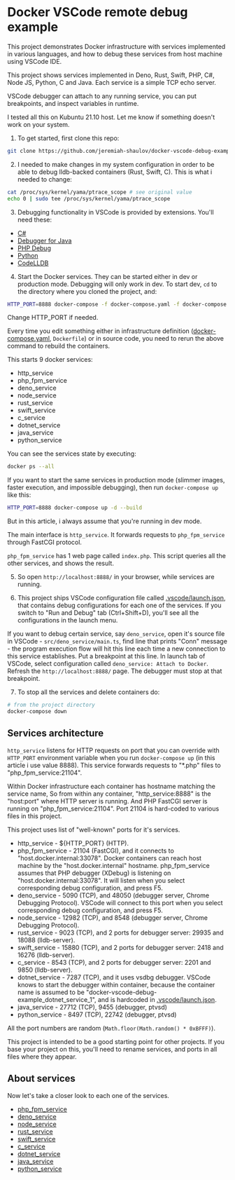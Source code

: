 # Docker VSCode remote debug example

This project demonstrates Docker infrastructure with services implemented in various languages, and how to debug these services from host machine using VSCode IDE.

This project shows services implemented in Deno, Rust, Swift, PHP, C#, Node JS, Python, C and Java. Each service is a simple TCP echo server.

VSCode debugger can attach to any running service, you can put breakpoints, and inspect variables in runtime.

I tested all this on Kubuntu 21.10 host. Let me know if something doesn't work on your system.

1. To get started, first clone this repo:

```bash
git clone https://github.com/jeremiah-shaulov/docker-vscode-debug-example.git
```

2. I needed to make changes in my system configuration in order to be able to debug lldb-backed containers (Rust, Swift, C). This is what i needed to change:

```bash
cat /proc/sys/kernel/yama/ptrace_scope # see original value
echo 0 | sudo tee /proc/sys/kernel/yama/ptrace_scope
```

3. Debugging functionality in VSCode is provided by extensions. You'll need these:

- [C#](https://marketplace.visualstudio.com/items?itemName=ms-dotnettools.csharp)
- [Debugger for Java](https://marketplace.visualstudio.com/items?itemName=vscjava.vscode-java-debug)
- [PHP Debug](https://marketplace.visualstudio.com/items?itemName=felixfbecker.php-debug)
- [Python](https://marketplace.visualstudio.com/items?itemName=ms-python.python)
- [CodeLLDB](https://marketplace.visualstudio.com/items?itemName=vadimcn.vscode-lldb)

4. Start the Docker services. They can be started either in dev or production mode.
Debugging will only work in dev. To start dev, `cd` to the directory where you cloned the project, and:

```bash
HTTP_PORT=8888 docker-compose -f docker-compose.yaml -f docker-compose.dev.yaml up -d --build
```

Change HTTP_PORT if needed.

Every time you edit something either in infrastructure definition ([docker-compose.yaml](./docker-compose.yaml), `Dockerfile`) or in source code, you need to rerun the above command to rebuild the containers.

This starts 9 docker services:
- http_service
- php_fpm_service
- deno_service
- node_service
- rust_service
- swift_service
- c_service
- dotnet_service
- java_service
- python_service

You can see the services state by executing:

```bash
docker ps --all
```

If you want to start the same services in production mode (slimmer images, faster execution, and impossible debugging), then run `docker-compose up` like this:

```bash
HTTP_PORT=8888 docker-compose up -d --build
```

But in this article, i always assume that you're running in dev mode.

The main interface is `http_service`. It forwards requests to `php_fpm_service` through FastCGI protocol.

`php_fpm_service` has 1 web page called `index.php`. This script queries all the other services, and shows the result.

5. So open `http://localhost:8888/` in your browser, while services are running.

6. This project ships VSCode configuration file called [.vscode/launch.json](./.vscode/launch.json), that contains debug configurations for each one of the services.
If you switch to "Run and Debug" tab (Ctrl+Shift+D), you'll see all the configurations in the launch menu.

If you want to debug certain service, say `deno_service`, open it's source file in VSCode - `src/deno_service/main.ts`, find line that prints "Conn" message -
the program execution flow will hit this line each time a new connection to this service establishes.
Put a breakpoint at this line.
In launch tab of VSCode, select configuration called `deno_service: Attach to Docker`.
Refresh the `http://localhost:8888/` page.
The debugger must stop at that breakpoint.

7. To stop all the services and delete containers do:

```bash
# from the project directory
docker-compose down
```

## Services architecture

`http_service` listens for HTTP requests on port that you can override with `HTTP_PORT` environment variable when you run `docker-compose up` (in this article i use value 8888).
This service forwards requests to "*.php" files to "php_fpm_service:21104".

Within Docker infrastructure each container has hostname matching the service name, So from within any container, "http_service:8888" is the "host:port" where HTTP server is running.
And PHP FastCGI server is running on "php_fpm_service:21104". Port 21104 is hard-coded to various files in this project.

This project uses list of "well-known" ports for it's services.

- http_service - ${HTTP_PORT} (HTTP).
- php_fpm_service - 21104 (FastCGI), and it connects to "host.docker.internal:33078". Docker containers can reach host machine by the "host.docker.internal" hostname. php_fpm_service assumes that PHP debugger (XDebug) is listening on "host.docker.internal:33078". It will listen when you select corresponding debug configuration, and press F5.
- deno_service - 5090 (TCP), and 48050 (debugger server, Chrome Debugging Protocol). VSCode will connect to this port when you select corresponding debug configuration, and press F5.
- node_service - 12982 (TCP), and 8548 (debugger server, Chrome Debugging Protocol).
- rust_service - 9023 (TCP), and 2 ports for debugger server: 29935 and 18088 (lldb-server).
- swift_service - 15880 (TCP), and 2 ports for debugger server: 2418 and 16276 (lldb-server).
- c_service - 8543 (TCP), and 2 ports for debugger server: 2201 and 9850 (lldb-server).
- dotnet_service - 7287 (TCP), and it uses vsdbg debugger. VSCode knows to start the debugger within container, because the container name is assumed to be "docker-vscode-debug-example_dotnet_service_1", and is hardcoded in [.vscode/launch.json](./.vscode/launch.json).
- java_service - 27712 (TCP), 9455 (debugger, ptvsd)
- python_service - 8497 (TCP), 22742 (debugger, ptvsd)

All the port numbers are random (`Math.floor(Math.random() * 0xBFFF)`).

This project is intended to be a good starting point for other projects. If you base your project on this, you'll need to rename services, and ports in all files where they appear.

## About services

Now let's take a closer look to each one of the services.

- [php_fpm_service](./src/php_fpm_service)
- [deno_service](./src/deno_service)
- [node_service](./src/node_service)
- [rust_service](./src/rust_service)
- [swift_service](./src/swift_service)
- [c_service](./src/c_service)
- [dotnet_service](./src/dotnet_service)
- [java_service](./src/java_service)
- [python_service](./src/python_service)

